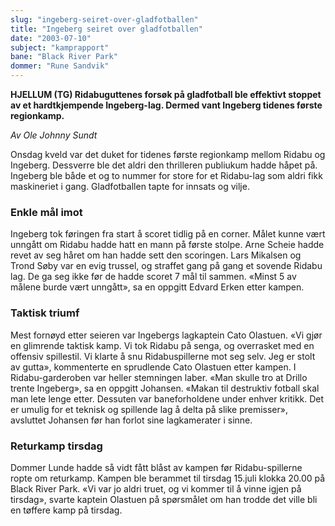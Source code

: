 ```yaml
---
slug: "ingeberg-seiret-over-gladfotballen"
title: "Ingeberg seiret over gladfotballen"
date: "2003-07-10"
subject: "kamprapport"
bane: "Black River Park"
dommer: "Rune Sandvik"
---
```


**HJELLUM (TG) Ridabuguttenes forsøk på gladfotball ble effektivt stoppet av et hardtkjempende Ingeberg-lag. Dermed vant Ingeberg tidenes første regionkamp.**

*Av Ole Johnny Sundt*

Onsdag kveld var det duket for tidenes første regionkamp mellom Ridabu og Ingeberg. Dessverre ble det aldri den thrilleren publiukum hadde håpet på. Ingeberg ble både et og to nummer for store for et Ridabu-lag som aldri fikk maskineriet i gang. Gladfotballen tapte for innsats og vilje.

### Enkle mål imot

Ingeberg tok føringen fra start å scoret tidlig på en corner. Målet kunne vært unngått om Ridabu hadde hatt en mann på første stolpe. Arne Scheie hadde revet av seg håret om han hadde sett den scoringen. Lars Mikalsen og Trond Søby var en evig trussel, og straffet gang på gang et sovende Ridabu lag. De ga seg ikke før de hadde scoret 7 mål til sammen. «Minst 5 av målene burde vært unngått», sa en oppgitt Edvard Erken etter kampen.

### Taktisk triumf

Mest fornøyd etter seieren var Ingebergs lagkaptein Cato Olastuen. «Vi gjør en glimrende taktisk kamp. Vi tok Ridabu på senga, og overrasket med en offensiv spillestil. Vi klarte å snu Ridabuspillerne mot seg selv. Jeg er stolt av gutta», kommenterte en sprudlende Cato Olastuen etter kampen. I Ridabu-garderoben var heller stemningen laber. «Man skulle tro at Drillo trente Ingeberg», sa en oppgitt Johansen. «Makan til destruktiv fotball skal man lete lenge etter. Dessuten var baneforholdene under enhver kritikk. Det er umulig for et teknisk og spillende lag å delta på slike premisser», avsluttet Johansen før han forlot sine lagkamerater i sinne.

### Returkamp tirsdag

Dommer Lunde hadde så vidt fått blåst av kampen før Ridabu-spillerne ropte om returkamp. Kampen ble berammet til tirsdag 15.juli klokka 20.00 på Black River Park. «Vi var jo aldri truet, og vi kommer til å vinne igjen på tirsdag», svarte kaptein Olastuen på spørsmålet om han trodde det ville bli en tøffere kamp på tirsdag.